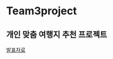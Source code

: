 # Team3project
## 개인 맞춤 여행지 추천 프로젝트
[발표자료](https://github.com/KICteam3Project/team3project/blob/main/3team_ppt.pdf)
